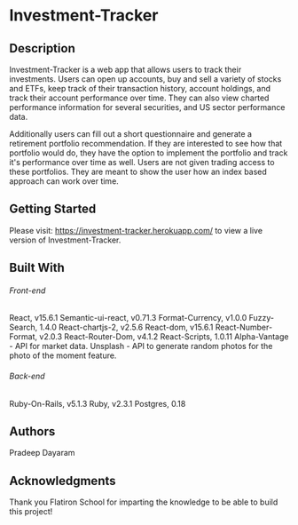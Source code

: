 # Investment-Tracker

## Description

Investment-Tracker is a web app that allows users to track their investments. Users can open up accounts, buy and sell a variety of stocks and ETFs, keep track of their transaction history, account holdings, and track their account performance over time. They can also view charted performance information for several securities, and US sector performance data.

Additionally users can fill out a short questionnaire and generate a retirement portfolio recommendation. If they are interested to see how that portfolio would do, they have the option to implement the portfolio and track it's performance over time as well. Users are not given trading access to these portfolios. They are meant to show the user how an index based approach can work over time.

## Getting Started

Please visit: https://investment-tracker.herokuapp.com/ to view a live version of Investment-Tracker.

## Built With

###### Front-end
React, v15.6.1
Semantic-ui-react, v0.71.3
Format-Currency, v1.0.0
Fuzzy-Search, 1.4.0
React-chartjs-2, v2.5.6
React-dom, v15.6.1
React-Number-Format, v2.0.3
React-Router-Dom, v4.1.2
React-Scripts, 1.0.11
Alpha-Vantage - API for market data.
Unsplash - API to generate random photos for the photo of the moment feature.

###### Back-end
Ruby-On-Rails, v5.1.3
Ruby, v2.3.1
Postgres, 0.18

## Authors

Pradeep Dayaram

## Acknowledgments

Thank you Flatiron School for imparting the knowledge to be able to build this project!
